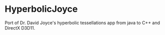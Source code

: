 # HyperbolicJoyce
Port of Dr. David Joyce's hyperbolic tessellations app from java to C++ and DirectX D3D11.

